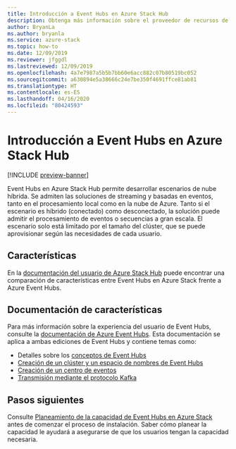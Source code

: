 ```yaml
---
title: Introducción a Event Hubs en Azure Stack Hub
description: Obtenga más información sobre el proveedor de recursos de Event Hubs en Azure Stack Hub.
author: BryanLa
ms.author: bryanla
ms.service: azure-stack
ms.topic: how-to
ms.date: 12/09/2019
ms.reviewer: jfggdl
ms.lastreviewed: 12/09/2019
ms.openlocfilehash: 4a7e7987a5b5b7bb60e6acc882c07b80519bc052
ms.sourcegitcommit: a630894e5a38666c24e7be350f4691ffce81ab81
ms.translationtype: HT
ms.contentlocale: es-ES
ms.lasthandoff: 04/16/2020
ms.locfileid: "80424593"
---
```

# <a name="event-hubs-on-azure-stack-hub-overview"></a>Introducción a Event Hubs en Azure Stack Hub

[!INCLUDE [preview-banner](../includes/event-hubs-preview.md)]

Event Hubs en Azure Stack Hub permite desarrollar escenarios de nube híbrida. Se admiten las soluciones de streaming y basadas en eventos, tanto en el procesamiento local como en la nube de Azure. Tanto si el escenario es híbrido (conectado) como desconectado, la solución puede admitir el procesamiento de eventos o secuencias a gran escala. El escenario solo está limitado por el tamaño del clúster, que se puede aprovisionar según las necesidades de cada usuario. 

## <a name="features"></a>Características

En la [documentación del usuario de Azure Stack Hub](/azure-stack/user/event-hubs-overview) puede encontrar una comparación de características entre Event Hubs en Azure Stack frente a Azure Event Hubs.

## <a name="feature-documentation"></a>Documentación de características

Para más información sobre la experiencia del usuario de Event Hubs, consulte la [documentación de Azure Event Hubs](/azure/event-hubs/). Esta documentación se aplica a ambas ediciones de Event Hubs y contiene temas como:

- Detalles sobre los [conceptos de Event Hubs](/azure/event-hubs/event-hubs-features)
- [Creación de un clúster y un espacio de nombres de Event Hubs](/azure/event-hubs/event-hubs-dedicated-cluster-create-portal)
- [Creación de un centro de eventos](/azure/event-hubs/event-hubs-create#create-an-event-hub)
- [Transmisión mediante el protocolo Kafka](/azure/event-hubs/event-hubs-quickstart-kafka-enabled-event-hubs)


## <a name="next-steps"></a>Pasos siguientes

Consulte [Planeamiento de la capacidad de Event Hubs en Azure Stack](event-hubs-rp-capacity-planning.md) antes de comenzar el proceso de instalación. Saber cómo planear la capacidad le ayudará a asegurarse de que los usuarios tengan la capacidad necesaria.